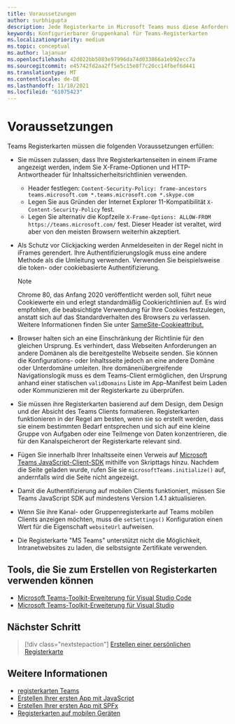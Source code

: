 ```yaml
---
title: Voraussetzungen
author: surbhigupta
description: Jede Registerkarte in Microsoft Teams muss diese Anforderungen erfüllen.
keywords: Konfigurierbarer Gruppenkanal für Teams-Registerkarten
ms.localizationpriority: medium
ms.topic: conceptual
ms.author: lajanuar
ms.openlocfilehash: 42d022bb5083e97996da74d033866a1eb92ecc7a
ms.sourcegitcommit: e45742fd2aa2ff5e5c15e8f7c20cc14fbef6d441
ms.translationtype: MT
ms.contentlocale: de-DE
ms.lasthandoff: 11/18/2021
ms.locfileid: "61075423"
---
```

# <a name="prerequisites"></a>Voraussetzungen

Teams Registerkarten müssen die folgenden Voraussetzungen erfüllen:

* Sie müssen zulassen, dass Ihre Registerkartenseiten in einem iFrame angezeigt werden, indem Sie X-Frame-Optionen und HTTP-Antwortheader für Inhaltssicherheitsrichtlinien verwenden.
  * Header festlegen: `Content-Security-Policy: frame-ancestors teams.microsoft.com *.teams.microsoft.com *.skype.com`
  * Legen Sie aus Gründen der Internet Explorer 11-Kompatibilität `X-Content-Security-Policy` fest.
  * Legen Sie alternativ die Kopfzeile `X-Frame-Options: ALLOW-FROM https://teams.microsoft.com/` fest. Dieser Header ist veraltet, wird aber von den meisten Browsern weiterhin akzeptiert.

* Als Schutz vor Clickjacking werden Anmeldeseiten in der Regel nicht in iFrames gerendert. Ihre Authentifizierungslogik muss eine andere Methode als die Umleitung verwenden. Verwenden Sie beispielsweise die token- oder cookiebasierte Authentifizierung.

    > [!NOTE]
    > Chrome 80, das Anfang 2020 veröffentlicht werden soll, führt neue Cookiewerte ein und erlegt standardmäßig Cookierichtlinien auf. Es wird empfohlen, die beabsichtigte Verwendung für Ihre Cookies festzulegen, anstatt sich auf das Standardverhalten des Browsers zu verlassen. Weitere Informationen finden Sie unter [SameSite-Cookieattribut.](../../resources/samesite-cookie-update.md)

* Browser halten sich an eine Einschränkung der Richtlinie für den gleichen Ursprung. Es verhindert, dass Webseiten Anforderungen an andere Domänen als die bereitgestellte Webseite senden. Sie können die Konfigurations- oder Inhaltsseite jedoch an eine andere Domäne oder Unterdomäne umleiten. Ihre domänenübergreifende Navigationslogik muss es dem Teams-Client ermöglichen, den Ursprung anhand einer statischen `validDomains` Liste im App-Manifest beim Laden oder Kommunizieren mit der Registerkarte zu überprüfen.

* Sie müssen ihre Registerkarten basierend auf dem Design, dem Design und der Absicht des Teams Clients formatieren. Registerkarten funktionieren in der Regel am besten, wenn sie so erstellt werden, dass sie einem bestimmten Bedarf entsprechen und sich auf eine kleine Gruppe von Aufgaben oder eine Teilmenge von Daten konzentrieren, die für den Kanalspeicherort der Registerkarte relevant sind.

* Fügen Sie innerhalb Ihrer Inhaltsseite einen Verweis auf [Microsoft Teams JavaScript-Client-SDK](/javascript/api/overview/msteams-client) mithilfe von Skripttags hinzu. Nachdem die Seite geladen wurde, rufen Sie sie `microsoftTeams.initialize()` auf, andernfalls wird die Seite nicht angezeigt.

* Damit die Authentifizierung auf mobilen Clients funktioniert, müssen Sie Teams JavaScript SDK auf mindestens Version 1.4.1 aktualisieren.

* Wenn Sie ihre Kanal- oder Gruppenregisterkarte auf Teams mobilen Clients anzeigen möchten, muss die `setSettings()` Konfiguration einen Wert für die Eigenschaft `websiteUrl` aufweisen.

* Die Registerkarte "MS Teams" unterstützt nicht die Möglichkeit, Intranetwebsites zu laden, die selbstsignte Zertifikate verwenden.

## <a name="tools-you-can-use-to-build-tabs"></a>Tools, die Sie zum Erstellen von Registerkarten verwenden können
* [Microsoft Teams-Toolkit-Erweiterung für Visual Studio Code](../../toolkit/visual-studio-code-overview.md)
* [Microsoft Teams-Toolkit-Erweiterung für Visual Studio](../../toolkit/visual-studio-overview.md)

## <a name="next-step"></a>Nächster Schritt

> [!div class="nextstepaction"]
> [Erstellen einer persönlichen Registerkarte](~/tabs/how-to/create-personal-tab.md)

## <a name="see-also"></a>Weitere Informationen

* [registerkarten Teams](~/tabs/what-are-tabs.md)
* [Erstellen Ihrer ersten App mit JavaScript](../../get-started/first-app-react.md)
* [Erstellen Ihrer ersten App mit SPFx](../../get-started/first-app-spfx.md)
* [Registerkarten auf mobilen Geräten](~/tabs/design/tabs-mobile.md)
